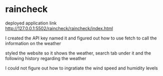 # raincheck

deployed application link http://127.0.0.1:5502/raincheck/raincheck/index.html

I created the API key named it and figured out how to use fetch to call the information on the weather 

styled the website so it shows the weather, search tab under it and the following history regarding the weather 

I could not figure out how to ingratiate the wind speed and humidity levels 
